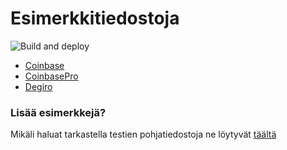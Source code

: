 # Esimerkkitiedostoja

![Build and deploy](https://github.com/jaantaponen/verotunkki/actions/workflows/build-deploy.yml/badge.svg)

* [Coinbase](https://github.com/jaantaponen/verotunkki/blob/main/tests/files/SortIssuedCoinbase.csv)
* [CoinbasePro](https://github.com/jaantaponen/verotunkki/blob/main/tests/files/SortIssuedCoinbasePro.csv)
* [Degiro](hhttps://github.com/jaantaponen/verotunkki/blob/main/tests/files/transactionsDegiro.csv)

### Lisää esimerkkejä?

Mikäli haluat tarkastella testien pohjatiedostoja ne löytyvät [täältä](https://github.com/jaantaponen/verotunkki/tree/main/tests/files)
